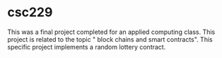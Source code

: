 # csc229
This was a final project completed for an applied computing class. 
This project is related to the topic " block chains and smart contracts". 
This specific project implements a random lottery contract. 
